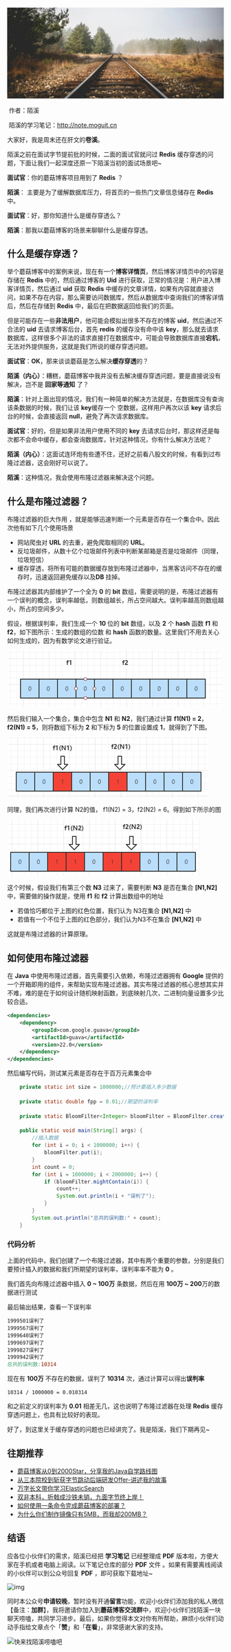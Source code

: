 

![](images/0.jpg)

​                                                                                                                                                                           作者：陌溪

​                                                                                                                         陌溪的学习笔记：http://note.moguit.cn

大家好，我是周末还在肝文的**卷溪**。

陌溪之前在面试字节提前批的时候，二面的面试官就问过 **Redis** 缓存穿透的问题，下面让我们一起深度还原一下陌溪当初的面试场景吧~

**面试官**：你的蘑菇博客项目用到了 **Redis** ？

**陌溪**： 主要是为了缓解数据库压力，将首页的一些热门文章信息储存在 **Redis** 中。

**面试官**：好，那你知道什么是缓存穿透么？

**陌溪**：那我以蘑菇博客的场景来聊聊什么是缓存穿透。

## 什么是缓存穿透？

举个蘑菇博客中的案例来说，现在有一个**博客详情页**，然后博客详情页中的内容是存储在 **Redis** 中的，然后通过博客的 **Uid** 进行获取，正常的情况是：用户进入博客详情页，然后通过 **uid** 获取 **Redis** 中缓存的文章详情，如果有内容就直接访问，如果不存在内容，那么需要访问数据库，然后从数据库中查询我们的博客详情后，然后在存储到 **Redis** 中，最后在把数据返回给我们的页面。

但是可能存在一些**非法用户**，他可能会模拟出很多不存在的博客 **uid**，然后通过不合法的 **uid** 去请求博客后台，首先 **redis** 的缓存没有命中该 **key**，那么就去请求数据库，这样很多个非法的请求直接打在数据库中，可能会导致数据库直接**宕机**，无法对外提供服务，这就是我们所说的缓存穿透问题。



**面试官**：**OK**，那来谈谈蘑菇是怎么解决**缓存穿透**的？

**陌溪（内心）**：糟糕，蘑菇博客中我并没有去解决缓存穿透问题，要是直接说没有解决，岂不是 **回家等通知** 了？ 

**陌溪**：针对上面出现的情况，我们有一种简单的解决方法就是，在数据库没有查询该条数据的时候，我们让该 **key**缓存一个 空数据，这样用户再次以该 **key** 请求后台的时候，会直接返回 **null**，避免了再次请求数据库。

**面试官**：好的，但是如果非法用户使用不同的 **key** 去请求后台时，那这样还是每次都不会命中缓存，都会查询数据库，针对这种情况，你有什么解决方法呢？

**陌溪（内心）**：这面试连环炮有些遭不住，还好之前看八股文的时候，有看到过布隆过滤器，这会刚好可以说了。

**陌溪**：这种情况，我会使用布隆过滤器来解决这个问题。

## 什么是布隆过滤器？

布隆过滤器的巨大作用 ，就是能够迅速判断一个元素是否存在一个集合中。因此次他有如下几个使用场景

- 网站爬虫对 **URL** 的去重，避免爬取相同的 **URL**。
- 反垃圾邮件，从数十亿个垃圾邮件列表中判断某邮箱是否是垃圾邮件（同理，垃圾短信）
- 缓存穿透，将所有可能的数据缓存放到布隆过滤器中，当黑客访问不存在的缓存时，迅速返回避免缓存以及**DB** 挂掉。

布隆过滤器其内部维护了一个全为 **0** 的 **bit** 数组，需要说明的是，布隆过滤器有一个误判的概念，误判率越低，则数组越长，所占空间越大。误判率越高则数组越小，所占的空间多少。

假设，根据误判率，我们生成一个 **10** 位的 **bit** 数组，以及 **2** 个 **hash** 函数 **f1** 和 **f2**，如下图所示：生成的数组的位数 和 **hash** 函数的数量。这里我们不用去关心如何生成的，因为有数学论文进行验证。


![](images/image-20210730211307012.png)

然后我们输入一个集合，集合中包含 **N1** 和 **N2**，我们通过计算 **f1(N1) = 2**，**f2(N1) = 5**，则将数组下标为 **2** 和下标为 **5** 的位置设置成 **1**，就得到了下图。


![](images/image-20210730211323349.png)

同理，我们再次进行计算 N2的值， f1(N2) = 3，f2(N2) = 6。得到如下所示的图


![](images/image-20210730211336330.png)

这个时候，假设我们有第三个数 **N3** 过来了，需要判断 **N3** 是否在集合 **[N1,N2]** 中，需要做的操作就是，使用 **f1** 和 **f2** 计算出数组中的地址

- 若值恰巧都位于上图的红色位置，我们认为 N3在集合 **[N1,N2]** 中
- 若值有一个不位于上图的红色部分，我们认为N3不在集合 **[N1,N2]** 中

这就是布隆过滤器的计算原理。

## 如何使用布隆过滤器

在 **Java** 中使用布隆过滤器，首先需要引入依赖，布隆过滤器拥有 **Google** 提供的一个开箱即用的组件，来帮助实现布隆过滤器。其实布隆过滤器的核心思想其实并不难，难的是在于如何设计随机映射函数，到底映射几次，二进制向量设置多少比较合适。

```xml
<dependencies>
    <dependency>
        <groupId>com.google.guava</groupId>     
        <artifactId>guava</artifactId>      
        <version>22.0</version>
    </dependency>
</dependencies>
```

然后编写代码，测试某元素是否存在于百万元素集合中

```java
    private static int size = 1000000;//预计要插入多少数据

    private static double fpp = 0.01;//期望的误判率

    private static BloomFilter<Integer> bloomFilter = BloomFilter.create(Funnels.integerFunnel(), size, fpp);

    public static void main(String[] args) {
        //插入数据
        for (int i = 0; i < 1000000; i++) {
            bloomFilter.put(i);
        }
        int count = 0;
        for (int i = 1000000; i < 2000000; i++) {
            if (bloomFilter.mightContain(i)) {
                count++;
                System.out.println(i + "误判了");
            }
        }
        System.out.println("总共的误判数:" + count);
    }
```

### 代码分析

上面的代码中，我们创建了一个布隆过滤器，其中有两个重要的参数，分别是我们要预计插入的数据和我们所期望的误判率，误判率率不能为 **0** 。

我们首先向布隆过滤器中插入 **0 ~ 100万** 条数据，然后在用 **100万 ~ 200**万的数据进行测试

最后输出结果，查看一下误判率

```makefile
1999501误判了
1999567误判了
1999640误判了
1999697误判了
1999827误判了
1999942误判了
总共的误判数:10314
```

现在有 **100万** 不存在的数据，误判了 **10314** 次，通过计算可以得出**误判率**

```undefined
10314 / 1000000 = 0.010314
```

和之前定义的误判率为 **0.01** 相差无几，这也说明了布隆过滤器在处理 **Redis** 缓存穿透问题上，也具有比较好的表现。

好了，到这里关于缓存穿透的问题也已经讲完了。我是陌溪，我们下期再见~

## 往期推荐

- [蘑菇博客从0到2000Star，分享我的Java自学路线图](https://mp.weixin.qq.com/s/3u6OOYkpj4_ecMzfMqKJRw)
- [从三本院校到斩获字节跳动后端研发Offer-讲述我的故事](https://mp.weixin.qq.com/s/c4rR_aWpmNNFGn-mZBLWYg)
- [万字长文带你学习ElasticSearch](https://mp.weixin.qq.com/s/9eh6rK2aZHRiBpf5bRae9g)
- [双非本科，折戟成沙铁未销，九面字节终上岸！](https://mp.weixin.qq.com/s/SRf2f8wFFyjz2BUUXD_pmg)
- [如何使用一条命令完成蘑菇博客的部署？](https://mp.weixin.qq.com/s/LgRIqdPAGzN1tCPMi0Y8RQ)
- [为什么你们制作镜像只有5MB，而我却200MB？](https://mp.weixin.qq.com/s/iWpivtTAKMPKT6gq_3nwaA)

## 结语

应各位小伙伴们的需求，陌溪已经把 **学习笔记** 已经整理成 **PDF** 版本啦，方便大家在手机或者电脑上阅读。以下笔记仓库的部分 **PDF** 文件 。如果有需要离线阅读的小伙伴可以到公众号回复 **PDF** ，即可获取下载地址~


![img](https://gitee.com/moxi159753/LearningNotes/raw/master/doc/images/qq/%E8%8E%B7%E5%8F%96PDF.jpg)

同时本公众号**申请较晚**，暂时没有开通**留言**功能，欢迎小伙伴们添加我的私人微信【备注：**加群**】，我将邀请你加入到**蘑菇博客交流群**中，欢迎小伙伴们找陌溪一块聊天唠嗑，共同学习进步。最后，如果你觉得本文对你有所帮助，麻烦小伙伴们动动手指给文章点个「**赞**」和「**在看**」，非常感谢大家的支持。


![快来找陌溪唠嗑吧](https://gitee.com/moxi159753/LearningNotes/raw/master/doc/images/qq/%E6%B7%BB%E5%8A%A0%E9%99%8C%E6%BA%AA.png)